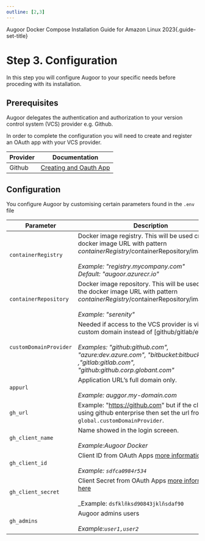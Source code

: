 ```yaml
---
outline: [2,3]
---
```


Augoor Docker Compose Installation Guide for Amazon Linux 2023{.guide-set-title}

# Step 3. Configuration
In this step you will configure Augoor to your specific needs before proceding with its installation.

## Prerequisites
Augoor delegates the authentication and authorization to your version control system (VCS) provider e.g. Github.

In order to complete the configuration you will need to create and register an OAuth app with your VCS provider.

|Provider| Documentation|
|---|---|
|Github| [Creating and Oauth App](https://docs.github.com/en/apps/oauth-apps/building-oauth-apps/creating-an-oauth-app)|

## Configuration
You configure Augoor by customising certain parameters found in the `.env` file

|Parameter|Description
|---|---|
| `containerRegistry` | Docker image registry. This will be used create the docker image URL with pattern $containerRegistry/$containerRepository/image:tag/.<br><br>_Example: "registry.mycompany.com"_<br>_Default: "augoor.azurecr.io"_
| `containerRepository`   | Docker image repository. This will be used create the docker image URL with pattern $containerRegistry/$containerRepository/image:tag <br><br>_Example: "serenity"_|
| `customDomainProvider`   | Needed if access to the VCS provider is via a custom domain instead of [github/gitlab/etc].com<br><br>_Examples: "github:github.com", "azure:dev.azure.com", "bitbucket:bitbucket.org" ,"gitlab:gitlab.com", "github:github.corp.globant.com"_|
| `appurl`| Application URL’s full domain only.<br><br>_Example: auggor.my-domain.com_
| `gh_url`| Example: "https://github.com" but if the client is using github enterprise then set the url from `global.customDomainProvider`.| `https://github.com`|
| `gh_client_name`| Name showed in the login screeen.<br><br>_Example:Augoor Docker_|
| `gh_client_id`| Client ID from OAuth Apps [more information here](https://docs.github.com/en/apps/oauth-apps/building-oauth-apps/creating-an-oauth-app)<br><br>_Example: `sdfca0984r534`_|
| `gh_client_secret`      | Client Secret from OAuth Apps [more information here](https://docs.github.com/en/apps/oauth-apps/building-oauth-apps/creating-an-oauth-app)<br><br>_Example: `dsfklñksd90843jklñsdaf90`|
| `gh_admins`             | Augoor admins users<br><br>_Example:`user1,user2`_             |

